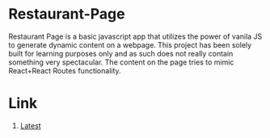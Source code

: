 # Restaurant-Page

Restaurant Page is a basic javascript app that utilizes the power of vanila JS to generate dynamic content on a webpage. This project has been solely built for learning purposes only and as such does not really contain something very spectacular. The content on the page tries to mimic React+React Routes functionality.

# Link

1. [Latest](https://prince-thind.github.io/restaurant-page/latest)
